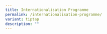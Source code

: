 ```yaml
---
title: Internationalisation Programme
permalink: /internationalisation-programme/
variant: tiptap
description: ""
---
```

